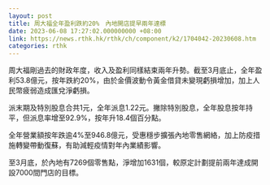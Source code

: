 ```yaml
---
layout: post
title: 周大福全年盈利跌約20%　內地開店提早兩年達標
date: 2023-06-08 17:27:02.000000000 +08:00
link: https://news.rthk.hk/rthk/ch/component/k2/1704042-20230608.htm
categories: rthk
---
```


周大福剛過去的財政年度，收入及盈利同樣結束兩年升勢。截至3月底止，全年盈利53.8億元，按年跌約20%，由於金價波動令黃金借貸未變現虧損增加，加上人民幣疲弱造成匯兌淨虧損。

派末期及特別股息合共1元，全年派息1.22元。撇除特別股息，全年股息按年持平，但派息率增至92.9%，按年升18.4個百分點。

全年營業額按年跌逾4%至946.8億元，受惠穩步擴張內地零售網絡，加上防疫措施轉變帶動復蘇，有助減輕疫情對年內業績影響。

至3月底，於內地有7269個零售點，淨增加1631個，較原定計劃提前兩年達成開設7000間門店的目標。
